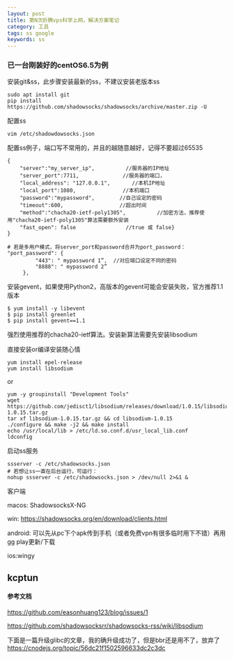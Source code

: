 ```yaml
---
layout: post
title: 第N次折腾vps科学上网，解决方案笔记
category: 工具
tags: ss google
keywords: ss
---
```


### 已一台刚装好的centOS6.5为例

安装git&ss，此步骤安装最新的ss，不建议安装老版本ss

```
sudo apt install git
pip install https://github.com/shadowsocks/shadowsocks/archive/master.zip -U
```

配置ss

```
vim /etc/shadowdowsocks.json
```

配置ss例子，端口写不常用的，并且的越随意越好，记得不要超过65535

```
{                                  
    "server":"my_server_ip",          //服务器的IP地址
    "server_port":7711,              //服务器的端口，
    "local_address": "127.0.0.1",       //本机IP地址
    "local_port":1080,               //本机端口
    "password":"mypassword",        //自己设定的密码
    "timeout":600,                  //超出时间
    "method":"chacha20-ietf-poly1305",          //加密方法，推荐使用"chacha20-ietf-poly1305"算法需要额外安装
    "fast_open": false                //true 或 false}
}

# 若是多用户模式，将server_port和password合并为port_password：
"port_password": {
         "443": " mypassword 1”,  //对应端口设定不同的密码
         "8888": " mypassword 2”
     },
```

安装gevent，如果使用Python2，高版本的gevent可能会安装失败，官方推荐1.1版本

```
$ yum install -y libevent
$ pip install greenlet
$ pip install gevent==1.1
```

强烈使用推荐的chacha20-ietf算法。安装新算法需要先安装libsodium

直接安装or编译安装随心情

```
yum install epel-release
yum install libsodium
```
or
```
yum -y groupinstall "Development Tools"
wget https://github.com/jedisct1/libsodium/releases/download/1.0.15/libsodium-1.0.15.tar.gz
tar xf libsodium-1.0.15.tar.gz && cd libsodium-1.0.15
./configure && make -j2 && make install
echo /usr/local/lib > /etc/ld.so.conf.d/usr_local_lib.conf
ldconfig
```

启动ss服务

```
ssserver -c /etc/shadowsocks.json
# 若想让ss一直在后台运行，可运行：
nohup ssserver -c /etc/shadowsocks.json > /dev/null 2>&1 &
```

客户端

macos: ShadowsocksX-NG

win: https://shadowsocks.org/en/download/clients.html

android: 可以先从pc下个apk传到手机（或者免费vpn有很多临时用下不错）再用gg play更新/下载

ios:wingy

## kcptun

#### 参考文档
https://github.com/easonhuang123/blog/issues/1

https://github.com/shadowsocksrr/shadowsocks-rss/wiki/libsodium

下面是一篇升级glibc的文章，我的确升级成功了，但是bbr还是用不了，放弃了
https://cnodejs.org/topic/56dc21f1502596633dc2c3dc